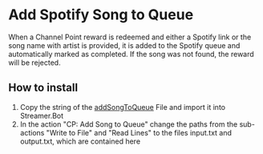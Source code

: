 # Add Spotify Song to Queue
When a Channel Point reward is redeemed and either a Spotify link or the song name with artist is provided, it is added to the Spotify queue and automatically marked as completed.
If the song was not found, the reward will be rejected.

## How to install
1. Copy the string of the [addSongToQueue](https://raw.githubusercontent.com/j0nas500/spotifyTwitchBot/master/actions/addSongToQueue/addSongToQueue?token=GHSAT0AAAAAABYHXQWEO3R726TZE6DTF4OYY2BRARQ) File and import it into Streamer.Bot
2. In the action "CP: Add Song to Queue" change the paths from the sub-actions "Write to File" and "Read Lines" to the files input.txt and output.txt, which are contained here